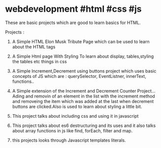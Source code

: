 # webdevelopment #html #css #js


These are basic projects which are good to learn basics for HTML.


Projects :
1. A Simple HTML Elon Musk Tribute Page which can be used to learn about the HTML tags 

2. A Simple Html page With Styling To learn about display, tables,styling the tables etc things in css

3. A Simple Increment,Decrement using buttons project which uses basic concepts of JS which are : querySelector, EventListner, innerText, functions..

4. A Simple extension of the Increment and Decrement Counter Project... Ading and removin of an element in the list with the increment method and removeing    the item which was added at the last when decrement buttons are clicked.Also is used to learn about styling a little bit.

5. This project talks about including css and using it in javascript 

6. This project talks about es6 destructuring and its uses and it also talks about array functions in js like find, forEach, filter and map.

7. this projects looks through Javascript templates literals.



